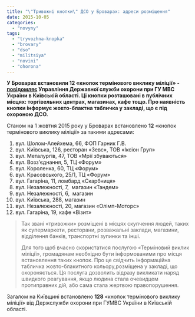 ```yaml
---
title: "\"Тривожні кнопки\" ДСО у Броварах: адреси розміщення"
date: 2015-10-05
categories: 
  - "novyny"
tags: 
  - "tryvozhna-knopka"
  - "brovary"
  - "dso"
  - "militsiya"
  - "novini"
  - "ohorona"
---
```


**У Броварах встановили 12 «кнопок термінового виклику міліції» - [повідомляє](http://www.mvs.gov.ua/mvs/control/kyivska/uk/publish/article/176325) Управління Державної служби охорони при ГУ МВС України в Київській області. Ці кнопки розташовані в публічних місцях: торгівельних центрах, магазинах, кафе тощо. Про наявність кнопки інформує жовто-блактна табличка у закладі, що є під охороною ДСО.**

Станом на 1 жовтня 2015 року у Броварах встановлено **12** «кнопок термінового виклику міліції» за такими адресами:

1. вул. Шолом-Алейхема, 66, ФОП Гарник Г.В.
2. вул. Київська, 126, ресторан «Зевс», ТОВ «Іксіон Груп»
3. вул. Металургів, 47, ТОВ «Мрії збуваються»
4. вул. Возз'єднання, 5, ТЦ «Форум»
5. вул. Короленка, 60, ТЦ «Форум»
6. вул. Красовського, 25/1, ТЦ «Форум»
7. вул. Гагаріна, 11, ломбард «Скарбниця»
8. вул. Незалежності, 7,  магазин «Тандем»
9. вул. Незалежності, 6,  магазин
10. вул. Київська, 288, магазин
11. вул. Незалежності, 20, магазин «Олімп-Моторс»
12. вул. Гагаріна, 19, кафе «Візит»

> Так звані «тривожки» розміщені в місцях скупчення людей, таких як супермаркети, ресторани, розважальні заклади, магазини, відділення банків, транспортні зупинки та інші.
> 
> Для того щоб вчасно скористатися послугою «Терміновий виклик міліції», громадянам необхідно бути інформованими про місця встановлення таких кнопок. Про це свідчить інформаційна табличка жовто-блакитного кольору,розміщена у закладі, що охороняється. Ця послуга дозволить відразу викликати наряд швидкого реагування, якщо людина стала очевидцем протиправних дій, або сама стала жертвою правопорушення.

Загалом на Київщині встановлено **128** «кнопок термінового виклику міліції» від Держслужби охорони при ГУМВС України в Київській області.
